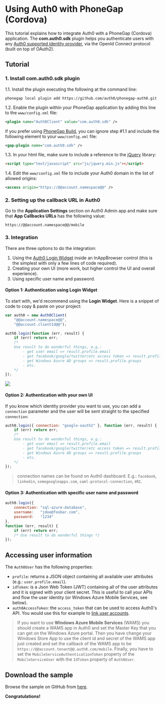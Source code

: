 # Using Auth0 with PhoneGap (Cordova)

This tutorial explains how to integrate Auth0 with a PhoneGap (Cordova) application. The __com.auth0.sdk__ plugin helps you authenticate users with any [Auth0 supported identity provider](identityproviders), via the OpenId Connect protocol (built on top of OAuth2).

## Tutorial

### 1. Install com.auth0.sdk plugin

1.1. Install the plugin executing the following at the command line:

```
phonegap local plugin add https://github.com/auth0/phonegap-auth0.git
```

1.2. Enable the plugin within your PhoneGap application by adding this line to the `www/config.xml` file:

```xml
<plugin name="Auth0Client" value="com.auth0.sdk" />
```
	
If you prefer using <a href="http://build.phonegap.com/" target="_new">PhoneGap Build</a>, you can ignore step #1.1 and include the following element to your `www/config.xml` file:

```xml
<gap:plugin name="com.auth0.sdk" />
```

1.3. In your html file, make sure to include a reference to the <a target="_new" href="http://jquery.com/download/">jQuery</a> library:

```html
<script type="text/javascript" src="js/jquery.min.js"></script>
```

1.4. Edit the `www/config.xml` file to include your Auth0 domain in the list of allowed origins:

~~~xml
<access origin="https://@@account.namespace@@" />
~~~

### 2. Setting up the callback URL in Auth0

<div class="setup-callback">
<p>Go to the <b>Application Settings</b> section on Auth0 Admin app and make sure that <b>App Callbacks URLs</b> has the following value:</p>

<pre><code>https://@@account.namespace@@/mobile</pre></code>
</div>

### 3. Integration
There are three options to do the integration: 

1. Using the [Auth0 Login Widget](login-widget2) inside an InAppBrowser control (this is the simplest with only a few lines of code required).
2. Creating your own UI (more work, but higher control the UI and overall experience).
3. Using specific user name and password.

#### Option 1: Authentication using Login Widget

To start with, we'd recommend using the __Login Widget__. Here is a snippet of code to copy & paste on your project: 

```javascript
var auth0 = new Auth0Client(
	"@@account.namespace@@",
	"@@account.clientId@@");

auth0.login(function (err, result) {
	if (err) return err;
	/* 
	Use result to do wonderful things, e.g.: 
		- get user email => result.profile.email
		- get facebook/google/twitter/etc access token => result.profile.identities[0].access_token
		- get Windows Azure AD groups => result.profile.groups
		- etc.
	*/
});
```

![](/img/phonegap.auth0client.png)

#### Option 2: Authentication with your own UI

If you know which identity provider you want to use, you can add a `connection` parameter and the user will be sent straight to the specified `connection`:

```javascript
auth0.login({ connection: "google-oauth2" }, function (err, result) {
	if (err) return err;
	/* 
	Use result to do wonderful things, e.g.: 
		- get user email => result.profile.email
		- get facebook/google/twitter/etc access token => result.profile.identities[0].access_token
		- get Windows Azure AD groups => result.profile.groups
		- etc.
	*/
});
```

> connection names can be found on Auth0 dashboard. E.g.: `facebook`, `linkedin`, `somegoogleapps.com`, `saml-protocol-connection`, etc.

#### Option 3: Authentication with specific user name and password

```javascript
auth0.login({ 
	connection: "sql-azure-database", 
	username: 	"jdoe@foobar.com", 
	password: 	"1234" 
},
function (err, result) {
	if (err) return err;
	/* Use result to do wonderful things */ 
});
```

## Accessing user information

The `Auth0User` has the following properties:

* `profile`: returns a JSON object containing all available user attributes (e.g.: `user.profile.email`).
* `idToken`: is a Json Web Token (JWT) containing all of the user attributes and it is signed with your client secret. This is useful to call your APIs and flow the user identity (or Windows Azure Mobile Services, see below).
* `auth0AccessToken`: the `access_token` that can be used to access Auth0's API. You would use this for example to [link user accounts](link-accounts).

> If you want to use __Windows Azure Mobile Services__ (WAMS) you should create a WAMS app in Auth0 and set the Master Key that you can get on the Windows Azure portal. Then you have change your Windows Store App to use the client id and secret of the WAMS app just created and set the callback of the WAMS app to be `https://@@account.tenant@@.auth0.com/mobile`. Finally, you have to set the `MobileServiceAuthenticationToken` property of the `MobileServiceUser` with the `IdToken` property of `Auth0User`.

## Download the sample

Browse the sample on GitHub from [here](https://github.com/auth0/phonegap-auth0-sample).


**Congratulations!**
